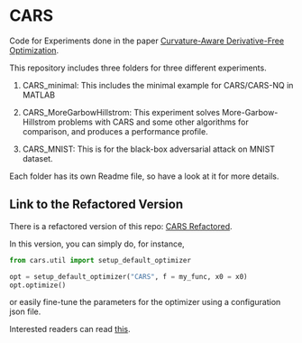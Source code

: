 # CARS
Code for Experiments done in the paper [Curvature-Aware Derivative-Free Optimization](https://arxiv.org/abs/2109.13391).

This repository includes three folders for three different experiments.

1. CARS_minimal:
  This includes the minimal example for CARS/CARS-NQ in MATLAB

2. CARS_MoreGarbowHillstrom: 
  This experiment solves More-Garbow-Hillstrom problems with CARS and some other algorithms for comparison, and produces a performance profile.
  
3. CARS_MNIST: 
  This is for the black-box adversarial attack on MNIST dataset.

Each folder has its own Readme file, so have a look at it for more details.

## Link to the Refactored Version
There is a refactored version of this repo: [CARS Refactored](https://github.com/bumsu-kim/CARS_Refactored).

In this version, you can simply do, for instance,
```python
from cars.util import setup_default_optimizer

opt = setup_default_optimizer("CARS", f = my_func, x0 = x0)
opt.optimize()
```
or easily fine-tune the parameters for the optimizer using a configuration json file.

Interested readers can read [this](https://github.com/bumsu-kim/CARS_Refactored/blob/master/README.md).